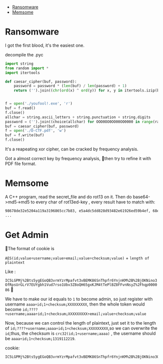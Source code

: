 - [Ransomware](#ransomware)
- [Memsome](#memsome)

<!-- /TOC -->
# Ransomware

I got the first blood, it's the easiest one.


decompile the .pyc 
```py
import string
from random import *
import itertools

def caesar_cipher(buf, password):
    password = password * (len(buf) / len(password) + 1)
    return ('').join((chr(ord(x) ^ ord(y)) for x, y in itertools.izip(buf, password)))


f = open('./youfool!.exe', 'r')
buf = f.read()
f.close()
allchar = string.ascii_letters + string.punctuation + string.digits
password = ('').join((choice(allchar) for OOO0OO0OO00OO0000 in range(randint(60, 60))))
buf = caesar_cipher(buf, password)
f = open('./D-CTF.pdf', 'w')
buf = f.write(buf)
f.close()
```

It's a reapeating xor cipher, can be cracked by frequency analysis.

Got a almost correct key by frequency analysis, then try to refine  it with PDF file format.

# Memsome

A C++ program, read the secret_file and do rot13 on it.
Then do base64->md5->md5 to every char of rot13ed-key , every result have to match with:

```sh
98678de32e5204a119a3196865cc7b83, e5a4dc5dd828d93482e61926ed59b4ef, 68e8416fe8d00cca1950830c707f1e22, 226c14d44cd4e179b24b33a4103963c2, 0b3dfc575614989f78f220e037543e55, 75ac02c02f1f132e6c7314cad02f17cd,
...
```

# Get Admin

The format of cookie is

`AES(id¡value÷username¡value÷email¡value÷checksum¡value)` + `length of plaintext`

Like :

`IC5LGPMj%2Bts5ygEGoQB3vrmYzrMpafvt3vBEMK86SnThpfr6YnjnKM%2B%2BjOKNino3OfRpsUrGLrV7EUYgbh1Vud7rso1Ubv3Z8oQH65gxKJM4tTePlBZ8FFvnNsyZ%2Fhqp000086`


We have to make our id equals to `1` to become admin, so just register with username  `aaaa÷id¡1÷checksum¡XXXXXXXXX`, then the whole token would become `id¡????÷username¡aaaa÷id¡1÷checksum¡XXXXXXXXX÷email¡value÷checksum¡value`

Now, because we can control the length of plaintext, just set it to the length of `id¡????÷username¡aaaa÷id¡1÷checksum¡XXXXXXXXX`,so we can overwrite the `id`,thus, the checksum is `crc32(id¡1÷username¡aaaa)` , the username should be `aaaa÷id¡1÷checksum¡1319112219`.

cookie:

```
IC5LGPMj%2Bts5ygEGoQB3vrmYzrMpafvt3vBEMK86SnThpfr6YnjnKM%2B%2BjOKNino3OfRpsUrGLrV7EUYgbh1Vud7rso1Ubv3Z8oQH65gxKJM4tTePlBZ8FFvnNsyZ%2Fhqp000052
```